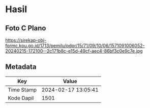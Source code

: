 # Hasil

## Foto C Plano

https://sirekap-obj-formc.kpu.go.id/1713/pemilu/pdpr/15/71/09/10/06/1571091006052-20240215-172100--2c171b8c-e15d-49cf-aec4-86bf3c0e9c7e.jpg


## Metadata

| Key        | Value               |
| ---------- | ------------------- |
| Time Stamp | 2024-02-17 13:05:41 |
| Kode Dapil | 1501                |



